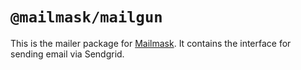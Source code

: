 # `@mailmask/mailgun`

This is the mailer package for [Mailmask](https://msk.sh). It contains the
interface for sending email via Sendgrid.


